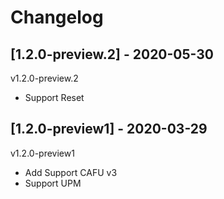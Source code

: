 # Changelog

## [1.2.0-preview.2] - 2020-05-30

v1.2.0-preview.2

* Support Reset

## [1.2.0-preview1] - 2020-03-29

v1.2.0-preview1

* Add Support CAFU v3
* Support UPM
